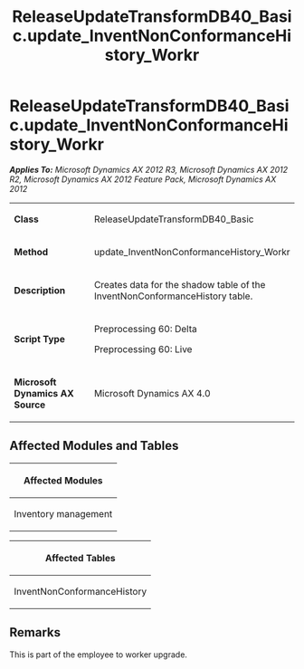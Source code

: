 ﻿---
title: ReleaseUpdateTransformDB40_Basic.update_InventNonConformanceHistory_Workr
TOCTitle: ReleaseUpdateTransformDB40_Basic.update_InventNonConformanceHistory_Workr
ms:assetid: 8860a974-d6e3-2ed2-a70f-52a6d5a49cf5
ms:mtpsurl: https://msdn.microsoft.com/en-us/library/JJ736358(v=AX.60)
ms:contentKeyID: 49709548
ms.date: 05/18/2015
mtps_version: v=AX.60
---

# ReleaseUpdateTransformDB40\_Basic.update\_InventNonConformanceHistory\_Workr 


_**Applies To:** Microsoft Dynamics AX 2012 R3, Microsoft Dynamics AX 2012 R2, Microsoft Dynamics AX 2012 Feature Pack, Microsoft Dynamics AX 2012_

<table>
<colgroup>
<col style="width: 50%" />
<col style="width: 50%" />
</colgroup>
<tbody>
<tr class="odd">
<td><p><strong>Class</strong></p></td>
<td><p>ReleaseUpdateTransformDB40_Basic</p></td>
</tr>
<tr class="even">
<td><p><strong>Method</strong></p></td>
<td><p>update_InventNonConformanceHistory_Workr</p></td>
</tr>
<tr class="odd">
<td><p><strong>Description</strong></p></td>
<td><p>Creates data for the shadow table of the InventNonConformanceHistory table.</p></td>
</tr>
<tr class="even">
<td><p><strong>Script Type</strong></p></td>
<td><p>Preprocessing 60: Delta</p>
<p>Preprocessing 60: Live</p></td>
</tr>
<tr class="odd">
<td><p><strong>Microsoft Dynamics AX Source</strong></p></td>
<td><p>Microsoft Dynamics AX 4.0</p></td>
</tr>
</tbody>
</table>


## Affected Modules and Tables

<table>
<colgroup>
<col style="width: 100%" />
</colgroup>
<thead>
<tr class="header">
<th><p>Affected Modules</p></th>
</tr>
</thead>
<tbody>
<tr class="odd">
<td><p>Inventory management</p></td>
</tr>
</tbody>
</table>


<table>
<colgroup>
<col style="width: 100%" />
</colgroup>
<thead>
<tr class="header">
<th><p>Affected Tables</p></th>
</tr>
</thead>
<tbody>
<tr class="odd">
<td><p>InventNonConformanceHistory</p></td>
</tr>
</tbody>
</table>


## Remarks

This is part of the employee to worker upgrade.

  


